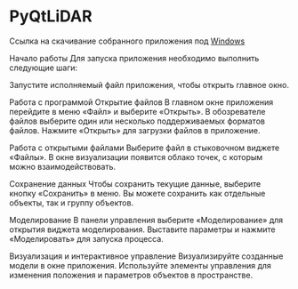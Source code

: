 # PyQtLiDAR

Ссылка на скачивание собранного приложения под [Windows](https://drive.google.com/drive/folders/1mSP5kbIqfUNvEFK_A-grTo3zedErOjRK?usp=sharing)

Начало работы
Для запуска приложения необходимо выполнить следующие шаги:

Запустите исполняемый файл приложения, чтобы открыть главное окно.
 <!-- Замените 'https://github.com/iu5git/PyQtLiDAR/blob/main/images/FrontView.png' на путь к изображению главного окна -->

Работа с программой
Открытие файлов
В главном окне приложения перейдите в меню «Файл» и выберите «Открыть».
В обозревателе файлов выберите один или несколько поддерживаемых форматов файлов.
Нажмите «Открыть» для загрузки файлов в приложение.
 <!-- Замените 'image_path' на путь к изображению обозревателя файлов -->

Работа с открытыми файлами
Выберите файл в стыковочном виджете «Файлы».
В окне визуализации появится облако точек, с которым можно взаимодействовать.
 <!-- Замените 'image_path' на путь к изображению виджета файлы -->

Сохранение данных
Чтобы сохранить текущие данные, выберите кнопку «Сохранить» в меню.
Вы можете сохранить как отдельные объекты, так и группу объектов.
 <!-- Замените 'image_path' на путь к изображению сохранения данных -->

Моделирование
В панели управления выберите «Моделирование» для открытия виджета моделирования.
Выставите параметры и нажмите «Моделировать» для запуска процесса.
 <!-- Замените 'image_path' на путь к изображению виджета моделирования -->

Визуализация и интерактивное управление
Визуализируйте созданные модели в окне приложения.
Используйте элементы управления для изменения положения и параметров объектов в пространстве.
 <!-- Замените 'image_path' на путь к изображению изменения положения -->
